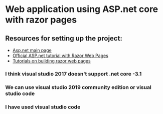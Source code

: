 # Web application using ASP.net core with razor pages

## Resources for setting up the project:

*   [Asp.net main page](https://dotnet.microsoft.com/apps/aspnet)
*   [Official ASP.net tutorial with Razor Web Pages](https://docs.microsoft.com/en-us/aspnet/core/tutorials/razor-pages/razor-pages-start?view=aspnetcore-3.1&tabs=visual-studio)
*   [Tutorials on building razor web pages](https://www.learnrazorpages.com/)

### I think visual studio 2017 doesn't support .net core -3.1
### We can use visual studio 2019 community edition or visual studio code
### I have used visual studio code
